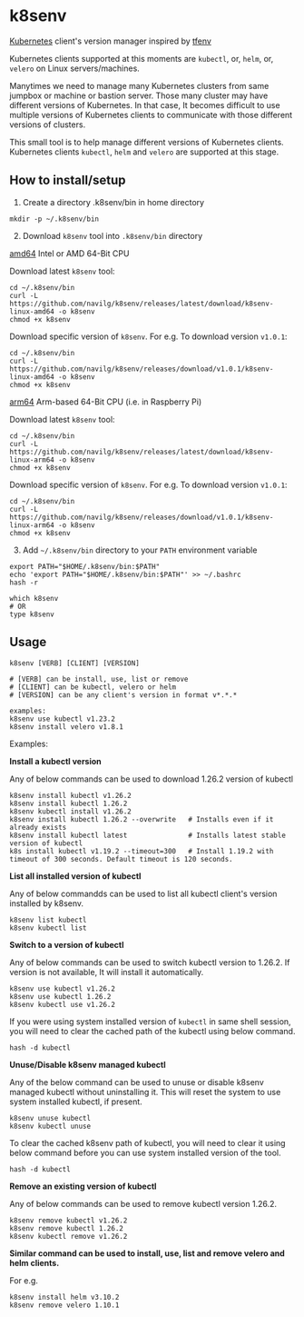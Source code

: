 # k8senv

[Kubernetes](https://kubernetes.io) client's version manager inspired by [tfenv](https://github.com/tfutils/tfenv)

Kubernetes clients supported at this moments are `kubectl`, or, `helm`, or, `velero` on Linux servers/machines.

Manytimes we need to manage many Kubernetes clusters from same jumpbox or machine or bastion server. Those many cluster may have different versions of Kubernetes. In that case, It becomes difficult to use multiple versions of Kubernetes clients to communicate with those different versions of clusters.

This small tool is to help manage different versions of Kubernetes clients. Kubernetes clients `kubectl`, `helm` and `velero` are supported at this stage.

## How to install/setup

1. Create a directory .k8senv/bin in home directory

```
mkdir -p ~/.k8senv/bin
```

2. Download `k8senv` tool into `.k8senv/bin` directory

[amd64](https://github.com/navilg/k8senv/releases/latest/download/k8senv-linux-amd64) Intel or AMD 64-Bit CPU

Download latest `k8senv` tool:
```
cd ~/.k8senv/bin
curl -L https://github.com/navilg/k8senv/releases/latest/download/k8senv-linux-amd64 -o k8senv
chmod +x k8senv
```

Download specific version of `k8senv`. For e.g. To download version `v1.0.1`:

```
cd ~/.k8senv/bin
curl -L https://github.com/navilg/k8senv/releases/download/v1.0.1/k8senv-linux-amd64 -o k8senv
chmod +x k8senv
```

[arm64](https://github.com/navilg/k8senv/releases/latest/download/k8senv-linux-arm64) Arm-based 64-Bit CPU (i.e. in Raspberry Pi)

Download latest `k8senv` tool:
```
cd ~/.k8senv/bin
curl -L https://github.com/navilg/k8senv/releases/latest/download/k8senv-linux-arm64 -o k8senv
chmod +x k8senv
```

Download specific version of `k8senv`. For e.g. To download version `v1.0.1`:

```
cd ~/.k8senv/bin
curl -L https://github.com/navilg/k8senv/releases/download/v1.0.1/k8senv-linux-arm64 -o k8senv
chmod +x k8senv
```

3. Add `~/.k8senv/bin` directory to your `PATH` environment variable

```
export PATH="$HOME/.k8senv/bin:$PATH"
echo 'export PATH="$HOME/.k8senv/bin:$PATH"' >> ~/.bashrc
hash -r
```

```
which k8senv
# OR
type k8senv
```

## Usage

```
k8senv [VERB] [CLIENT] [VERSION]

# [VERB] can be install, use, list or remove
# [CLIENT] can be kubectl, velero or helm
# [VERSION] can be any client's version in format v*.*.*

examples:
k8senv use kubectl v1.23.2
k8senv install velero v1.8.1
```

Examples:

**Install a kubectl version**

Any of below commands can be used to download 1.26.2 version of kubectl

```
k8senv install kubectl v1.26.2
k8senv install kubectl 1.26.2
k8senv kubectl install v1.26.2
k8senv install kubectl 1.26.2 --overwrite   # Installs even if it already exists
k8senv install kubectl latest               # Installs latest stable version of kubectl
k8s install kubectl v1.19.2 --timeout=300   # Install 1.19.2 with timeout of 300 seconds. Default timeout is 120 seconds.
```

**List all installed version of kubectl**

Any of below commandds can be used to list all kubectl client's version installed by k8senv.

```
k8senv list kubectl
k8senv kubectl list
```

**Switch to a version of kubectl**

Any of below commands can be used to switch kubectl version to 1.26.2. If version is not available, It will install it automatically.

```
k8senv use kubectl v1.26.2
k8senv use kubectl 1.26.2
k8senv kubectl use v1.26.2
```

If you were using system installed version of `kubectl` in same shell session, you will need to clear the cached path of the kubectl using below command.

```
hash -d kubectl
```

**Unuse/Disable k8senv managed kubectl**

Any of the below command can be used to unuse or disable k8senv managed kubectl without uninstalling it. This will reset the system to use system installed kubectl, if present.

```
k8senv unuse kubectl
k8senv kubectl unuse
```

To clear the cached k8senv path of kubectl, you will need to clear it using below command before you can use system installed version of the tool.

```
hash -d kubectl
```

**Remove an existing version of kubectl**

Any of below commands can be used to remove kubectl version 1.26.2.

```
k8senv remove kubectl v1.26.2
k8senv remove kubectl 1.26.2
k8senv kubectl remove v1.26.2
```

**Similar command can be used to install, use, list and remove velero and helm clients.**

For e.g.

```
k8senv install helm v3.10.2
k8senv remove velero 1.10.1
```